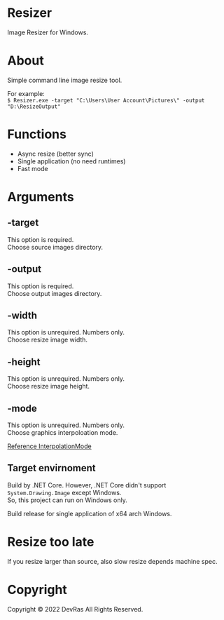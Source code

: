 Resizer
====

Image Resizer for Windows.

# About

Simple command line image resize tool.

For example:  
`$ Resizer.exe -target "C:\Users\User Account\Pictures\" -output "D:\ResizeOutput"`

# Functions

- Async resize (better sync)
- Single application (no need runtimes)
- Fast mode

# Arguments

## -target <target directory>

This option is required.  
Choose source images directory.


## -output <output directory>

This option is required.  
Choose output images directory.


## -width <width>

This option is unrequired. Numbers only.  
Choose resize image width.


## -height <height>

This option is unrequired. Numbers only.  
Choose resize image height.

## -mode <mode>

This option is unrequired. Numbers only.  
Choose graphics interpoloation mode.  

[Reference InterpolationMode](https://learn.microsoft.com/ja-jp/dotnet/api/system.drawing.drawing2d.interpolationmode)

## Target envirnoment

Build by .NET Core. However, .NET Core didn't support `System.Drawing.Image` except Windows.  
So, this project can run on Windows only.  

Build release for single application of x64 arch Windows.

# Resize too late

If you resize larger than source, also slow resize depends machine spec.


# Copyright

Copyright &copy; 2022 DevRas All Rights Reserved.
